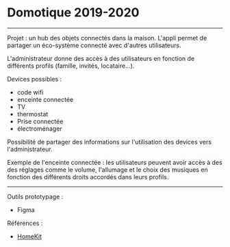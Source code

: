 # Domotique 2019-2020

---

Projet : un hub des objets connectés dans la maison. L'appli permet de partager un éco-système connecté avec d'autres utilisateurs.

L'administrateur donne des accès à des utilisateurs en fonction de différents profils (famille, invités, locataire...).

Devices possibles :
- code wifi
- enceinte connectée
- TV
- thermostat
- Prise connectée
- électroménager

Possibilité de partager des informations sur l'utilisation des devices vers l'administrateur.

Exemple de l'enceinte connectée : les utilisateurs peuvent avoir accès à des des réglages comme le volume, l'allumage et le choix des musiques en fonction des différents droits accordés dans leurs profils.

---

Outils prototypage :

- Figma

Références :

- [HomeKit](https://www.apple.com/fr/ios/home/)